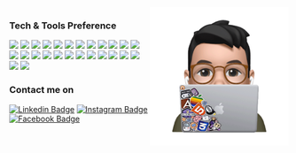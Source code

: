 <img align="right" src="https://github.com/vmatviishyn/vmatviishyn/blob/main/memoji.gif" width="250" alt="GIF" />

### Tech & Tools Preference

<img src="https://img.shields.io/badge/-JavaScript-eed718?style=flat&logo=javascript&logoColor=ffffff"> <img src="https://img.shields.io/badge/-HTML5-E34F26?style=flat&logo=html5&logoColor=white">
<img src="https://img.shields.io/badge/-CSS3-1572B6?style=flat&logo=css3&logoColor=white">
<img src="https://img.shields.io/badge/-Angular-DE0031?style=flat&logo=angular&logoColor=white">
<img src="https://img.shields.io/badge/-Ionic-447BEA?style=flat&logo=ionic&logoColor=white">
<img src="https://img.shields.io/badge/-jQuery-1572B6?style=flat&logo=jquery&logoColor=white">
<img src="https://img.shields.io/badge/-Flutter-26B6F6?style=flat&logo=flutter&logoColor=white">
<img src="https://img.shields.io/badge/-Node.js-3C873A?style=flat&logo=Node.js&logoColor=white">
<img src="https://img.shields.io/badge/-Express.js-787878?style=flat">
<img src="https://img.shields.io/badge/-npm-CB3837?style=flat&logo=npm&logoColor=white">
<img src="https://img.shields.io/badge/-Bootstrap-563D7C?style=flat&logo=bootstrap&logoColor=white">
<img src="https://img.shields.io/badge/-Material Design-757575?style=flat&logo=materialdesign&logoColor=white">
<img src="https://img.shields.io/badge/-Sass-cc6699?style=flat&logo=sass&logoColor=ffffff">
<img src="https://img.shields.io/badge/-Less-1D365D?style=flat&logo=less&logoColor=ffffff">
<img src="https://img.shields.io/badge/-Progressive Web Apps-5A0FC8?style=flat">
<img src="https://img.shields.io/badge/-MongoDB-4DB33D?style=flat&logo=mongodb&logoColor=FFFFFF">
<img src="https://img.shields.io/badge/-MySQL-F29111?style=flat&logo=mysql&logoColor=FFFFFF">
<img src="https://img.shields.io/badge/-Heroku-430098?style=flat&logo=heroku&logoColor=white">
<img src="https://img.shields.io/badge/-Firebase-FFA611?style=flat&logo=firebase&logoColor=FFFFFF">
<img src="https://img.shields.io/badge/-Git-F1502F?style=flat&logo=git&logoColor=FFFFFF">
<img src="https://img.shields.io/badge/-Bitbucket-0052CC?style=flat&logo=bitbucket&logoColor=FFFFFF">
<img src="https://img.shields.io/badge/-Github-000000?style=flat&logo=github&logoColor=FFFFFF">
<img src="https://img.shields.io/badge/-Jira-0052CC?style=flat&logo=jira&logoColor=FFFFFF">
<img src="https://img.shields.io/badge/-VS%20Code-007ACC?style=flat&logo=visual%20studio%20code&logoColor=white">
<img src="https://img.shields.io/badge/-Figma-2C2E3F?style=flat&logo=figma&logoColor=white">
<img src="https://img.shields.io/badge/-Adobe Photoshop-31A8FF?style=flat&logo=adobephotoshop&logoColor=white">

### Contact me on

[![Linkedin Badge](https://img.shields.io/badge/-Vitalii_Matviishyn-blue?style=flat&logo=Linkedin&logoColor=white&link=https://www.linkedin.com/in/vitalik-matviishyn-bb6a8696/)](https://www.linkedin.com/in/vitalik-matviishyn-bb6a8696/)
[![Instagram Badge](https://img.shields.io/badge/-@matviishynnn-DC2F6F?style=flat&logo=instagram&logoColor=white&link=https://www.instagram.com/matviishynnn/)](https://www.instagram.com/matviishynnn/)
[![Facebook Badge](https://img.shields.io/badge/-Vitalii_Matviishyn-0C8EF1?style=flat&logo=facebook&logoColor=white&link=https://www.facebook.com/matviyishyn.v)](https://www.facebook.com/matviishynnn)


